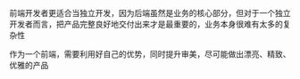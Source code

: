 前端开发者更适合当独立开发，因为后端虽然是业务的核心部分，但对于一个独立开发者而言，把产品完整良好地交付出来才是最重要的，业务本身很难有太多的复杂性

作为一个前端，需要利用好自己的优势，同时提升审美，尽可能做出漂亮、精致、优雅的产品
